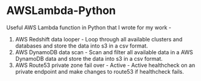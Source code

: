 # AWSLambda-Python

Useful AWS Lambda function in Python that I wrote for my work - 

1. AWS Redshift data looper - Loop through all available clusters and databases and store the data into s3 in a csv format. 
2. AWS DynamoDB data scan - Scan and filter all available data in a AWS DynamoDB data and store the data into s3 in a csv format. 
3. AWS Route53 private zone fail over - Active - Active healthcheck on an private endpoint and make changes to route53 if healthcheck fails. 
